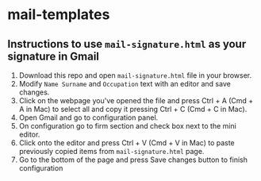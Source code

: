 # mail-templates

## Instructions to use `mail-signature.html` as your signature in Gmail

1. Download this repo and open `mail-signature.html` file in your browser.
1. Modify `Name Surname` and `Occupation` text with an editor and save changes.
1. Click on the webpage you've opened the file and press Ctrl + A (Cmd + A in Mac) to select all and copy it pressing Ctrl + C (Cmd + C in Mac).
1. Open Gmail and go to configuration panel.
1. On configuration go to firm section and check box next to the mini editor.
1. Click onto the editor and press Ctrl + V (Cmd + V in Mac) to paste previously copied items from `mail-signature.html` page.
1. Go to the bottom of the page and press Save changes button to finish configuration
